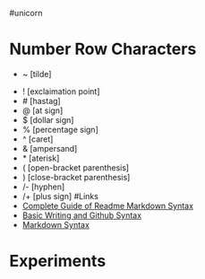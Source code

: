#unicorn
# Number Row Characters
* ~ [tilde]
- ! [exclaimation point]
- \# [hastag]
- @ [at sign]
- $ [dollar sign]
- % [percentage sign]
- ^ [caret]
- & [ampersand] 
- \* [aterisk] 
- ( [open-bracket parenthesis]
- ) [close-bracket parenthesis] 
- /- [hyphen]
- /+ [plus sign]
#Links
- [Complete Guide of Readme Markdown Syntax](https://github.com/darsaveli/Readme-Markdown-Syntax)
- [Basic Writing and Github Syntax](https://docs.github.com/en/get-started/writing-on-github/getting-started-with-writing-and-formatting-on-github/basic-writing-and-formatting-syntax)
- [Markdown Syntax](https://www.jetbrains.com/help/hub/markdown-syntax.html)
# Experiments   